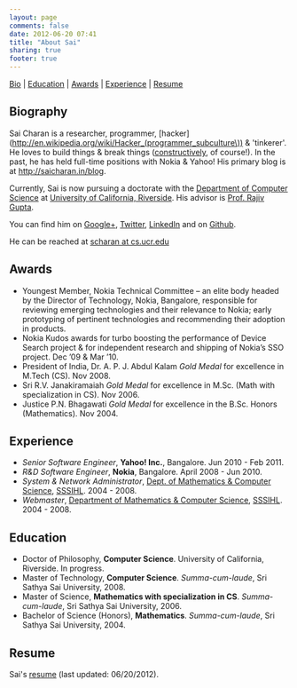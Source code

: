 ```yaml
---
layout: page
comments: false
date: 2012-06-20 07:41
title: "About Sai"
sharing: true
footer: true
---
```


[Bio](#bio) | [Education](#ed) | [Awards](#awards) | [Experience](#exp) | [Resume](#resume)

<a name="bio">Biography</a> 
------------

Sai Charan is a researcher, programmer, [hacker](http://en.wikipedia.org/wiki/Hacker_(programmer_subculture\)) & 'tinkerer'. He loves to build things &amp; break things ([constructively](http://www.paulgraham.com/gh.html), of course!). In the past, he has held full-time positions with Nokia &amp; Yahoo! His primary blog is at <a href="http://saicharan.in/blog">http://saicharan.in/blog</a>.

Currently, Sai is now pursuing a doctorate with the <a href="http://www.cs.ucr.edu/index.php">Department of Computer Science</a> at <a href="http://www.ucr.edu">University of California, Riverside</a>. His advisor is <a href="http://www.cs.ucr.edu/~gupta/">Prof. Rajiv Gupta</a>.

You can find him on <a rel="me" href="https://plus.google.com/111168674571731850317">Google+</a>, <a title="Twitter" target="_blank" href="https://twitter.com/scharan">Twitter</a>, <a title="LinkedIn profile" target="_blank" href="http://www.linkedin.com/in/scharan">LinkedIn</a> and on <a title="Github" target="_blank" href="https://github.com/scharan">Github</a>.

He can be reached at <a title="e-mail Sai Charan" target="_self" href="mailto:scharan-nospam-cs.ucr.edu">scharan  at cs.ucr.edu</a>

<a name="awards">Awards</a> 
------------
+ Youngest Member, Nokia Technical Committee – an elite body headed by the Director of Technology, Nokia, Bangalore, responsible for reviewing emerging technologies and their relevance to Nokia; early prototyping of pertinent technologies and recommending their adoption in products.
+ Nokia Kudos awards for turbo boosting the performance of Device Search project & for independent research and shipping of Nokia’s SSO project. Dec ’09 & Mar ’10.
+ President of India, Dr. A. P. J. Abdul Kalam _Gold Medal_ for excellence in M.Tech (CS). Nov 2008.
+ Sri R.V. Janakiramaiah _Gold Medal_ for excellence in M.Sc. (Math with specialization in CS). Nov 2006.
+ Justice P.N. Bhagawati _Gold Medal_ for excellence in the B.Sc. Honors (Mathematics). Nov 2004.

<a name="exp">Experience</a>
---------
+ _Senior Software Engineer_, **Yahoo! Inc.**, Bangalore. Jun 2010 - Feb 2011.
+ _R&amp;D Software Engineer_, **Nokia**, Bangalore. April 2008 - Jun 2010.
+ _System &amp; Network Administrator_, [Dept. of Mathematics &amp; Computer Science](http://sssihl.edu.in/dnn/Campuses/PrasanthiNilayamCampus/Departments/DepartmentofMathematicsAndComputerScience/Overview/tabid/262/Default.aspx), [SSSIHL](http://sssihl.edu.in). 2004 - 2008.
+ _Webmaster_, [Department of Mathematics &amp; Computer Science](http://sssihl.edu.in/dnn/Campuses/PrasanthiNilayamCampus/Departments/DepartmentofMathematicsAndComputerScience/Overview/tabid/262/Default.aspx), [SSSIHL](http://sssihl.edu.in). 2004 - 2008.

<a name="ed">Education</a>
---------
+ Doctor of Philosophy, **Computer Science**. University of California, Riverside. In progress.
+ Master of Technology, **Computer Science**. _Summa-cum-laude_, Sri Sathya Sai University, 2008.
+ Master of Science, **Mathematics with specialization in CS**. _Summa-cum-laude_, Sri Sathya Sai University, 2006.
+ Bachelor of Science (Honors), **Mathematics**. _Summa-cum-laude_, Sri Sathya Sai University, 2004.

<a name="resume">Resume</a>
------
Sai's [resume](/assets/SaiCharan.pdf) (last updated: 06/20/2012).

